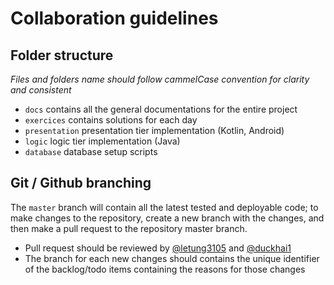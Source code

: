 # Collaboration guidelines


## Folder structure

*Files and folders name should follow cammelCase convention for clarity and consistent*

+ `docs` contains all the general documentations for the entire project
+ `exercices` contains solutions for each day
+ `presentation` presentation tier implementation (Kotlin, Android)
+ `logic` logic tier implementation (Java)
+ `database` database setup scripts


## Git / Github branching

The `master` branch will contain all the latest tested and deployable code; to make changes to the repository, create a new branch with the changes, and then make a pull request to the repository master branch.
+ Pull request should be reviewed by [@letung3105](https://github.com/letung3105) and [@duckhai1](https://github.com/duckhai1)
+ The branch for each new changes should contains the unique identifier of the backlog/todo items containing the reasons for those changes
